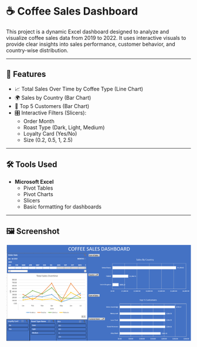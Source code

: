 # ☕ Coffee Sales Dashboard

This project is a dynamic Excel dashboard designed to analyze and visualize coffee sales data from 2019 to 2022. It uses interactive visuals to provide clear insights into sales performance, customer behavior, and country-wise distribution.

---

## 📌 Features

- 📈 Total Sales Over Time by Coffee Type (Line Chart)
- 🌍 Sales by Country (Bar Chart)
- 👥 Top 5 Customers (Bar Chart)
- 🎛 Interactive Filters (Slicers):
  - Order Month
  - Roast Type (Dark, Light, Medium)
  - Loyalty Card (Yes/No)
  - Size (0.2, 0.5, 1, 2.5)

---

## 🛠 Tools Used

- **Microsoft Excel**
  - Pivot Tables
  - Pivot Charts
  - Slicers
  - Basic formatting for dashboards

---

## 🖼 Screenshot

![Coffee Sales Dashboard](Screenshot%202025-07-16%20234545.png)




